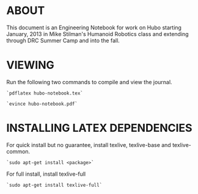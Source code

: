 ABOUT
=====
This document is an Engineering Notebook for work on Hubo starting January, 2013 in Mike Stilman's Humanoid Robotics class and extending through DRC Summer Camp and into the fall.

VIEWING
=======
Run the following two commands to compile and view the journal.

    `pdflatex hubo-notebook.tex`

    `evince hubo-notebook.pdf`

INSTALLING LATEX DEPENDENCIES
=============================
For quick install but no guarantee, install texlive, texlive-base and texlive-common.

    `sudo apt-get install <package>`

For full install, install texlive-full

    `sudo apt-get install texlive-full`
